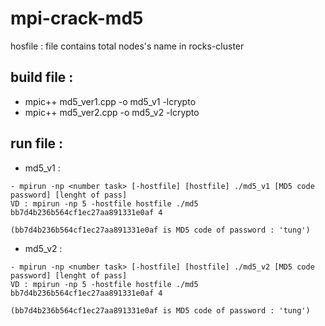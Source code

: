 # mpi-crack-md5
hosfile : file contains total nodes's name in rocks-cluster

## build file :
- mpic++ md5_ver1.cpp -o md5_v1 -lcrypto
- mpic++ md5_ver2.cpp -o md5_v2 -lcrypto

## run file :
- md5_v1 :
```
- mpirun -np <number task> [-hostfile] [hostfile] ./md5_v1 [MD5 code password] [lenght of pass]
VD : mpirun -np 5 -hostfile hostfile ./md5 bb7d4b236b564cf1ec27aa891331e0af 4

(bb7d4b236b564cf1ec27aa891331e0af is MD5 code of password : 'tung')
```

- md5_v2 :
```
- mpirun -np <number task> [-hostfile] [hostfile] ./md5_v2 [MD5 code password] [lenght of pass]
VD : mpirun -np 5 -hostfile hostfile ./md5 bb7d4b236b564cf1ec27aa891331e0af 4

(bb7d4b236b564cf1ec27aa891331e0af is MD5 code of password : 'tung')
```
